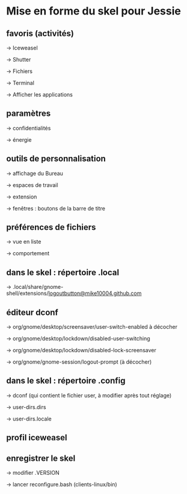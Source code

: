 # Mise en forme du skel pour Jessie


## favoris (activités)
→ Iceweasel

→ Shutter

→ Fichiers

→ Terminal

→ Afficher les applications


## paramètres
→ confidentialités

→ énergie


## outils de personnalisation
→ affichage du Bureau

→ espaces de travail

→ extension

→ fenêtres : boutons de la barre de titre


## préférences de fichiers
→ vue en liste

→ comportement


## dans le skel : répertoire .local
→ .local/share/gnome-shell/extensions/logoutbutton@mike10004.github.com


## éditeur dconf
→ org/gnome/desktop/screensaver/user-switch-enabled à décocher

→ org/gnome/desktop/lockdown/disabled-user-switching

→ org/gnome/desktop/lockdown/disabled-lock-screensaver

→ org/gnome/gnome-session/logout-prompt (à décocher)


## dans le skel : répertoire .config
→ dconf (qui contient le fichier user, à modifier après tout réglage)

→ user-dirs.dirs

→ user-dirs.locale


## profil iceweasel


## enregistrer le skel
→ modifier .VERSION

→ lancer reconfigure.bash (clients-linux/bin)


